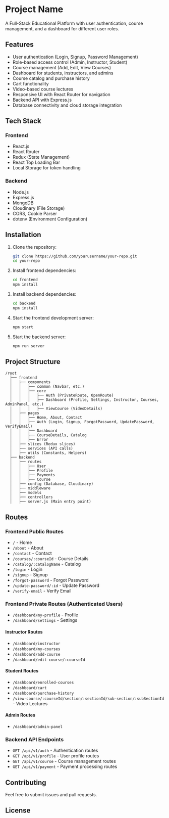# Project Name

A Full-Stack Educational Platform with user authentication, course management, and a dashboard for different user roles.

## Features
- User authentication (Login, Signup, Password Management)
- Role-based access control (Admin, Instructor, Student)
- Course management (Add, Edit, View Courses)
- Dashboard for students, instructors, and admins
- Course catalog and purchase history
- Cart functionality
- Video-based course lectures
- Responsive UI with React Router for navigation
- Backend API with Express.js
- Database connectivity and cloud storage integration

## Tech Stack
### Frontend
- React.js
- React Router
- Redux (State Management)
- React Top Loading Bar
- Local Storage for token handling

### Backend
- Node.js
- Express.js
- MongoDB
- Cloudinary (File Storage)
- CORS, Cookie Parser
- dotenv (Environment Configuration)

## Installation

1. Clone the repository:
   ```sh
   git clone https://github.com/yourusername/your-repo.git
   cd your-repo
   ```

2. Install frontend dependencies:
   ```sh
   cd frontend
   npm install
   ```

3. Install backend dependencies:
   ```sh
   cd backend
   npm install
   ```

4. Start the frontend development server:
   ```sh
   npm start
   ```

5. Start the backend server:
   ```sh
   npm run server
   ```

## Project Structure
```
/root
  ├── frontend
  │   ├── components
  │   │   ├── common (Navbar, etc.)
  │   │   ├── core
  │   │   │   ├── Auth (PrivateRoute, OpenRoute)
  │   │   │   ├── Dashboard (Profile, Settings, Instructor, Courses, AdminPanel, etc.)
  │   │   │   ├── ViewCourse (VideoDetails)
  │   ├── pages
  │   │   ├── Home, About, Contact
  │   │   ├── Auth (Login, Signup, ForgotPassword, UpdatePassword, VerifyEmail)
  │   │   ├── Dashboard
  │   │   ├── CourseDetails, Catalog
  │   │   ├── Error
  │   ├── slices (Redux slices)
  │   ├── services (API calls)
  │   ├── utils (Constants, Helpers)
  ├── backend
  │   ├── routes
  │   │   ├── User
  │   │   ├── Profile
  │   │   ├── Payments
  │   │   ├── Course
  │   ├── config (Database, Cloudinary)
  │   ├── middleware
  │   ├── models
  │   ├── controllers
  │   ├── server.js (Main entry point)
```

## Routes
### Frontend Public Routes
- `/` - Home
- `/about` - About
- `/contact` - Contact
- `/courses/:courseId` - Course Details
- `/catalog/:catalogName` - Catalog
- `/login` - Login
- `/signup` - Signup
- `/forgot-password` - Forgot Password
- `/update-password/:id` - Update Password
- `/verify-email` - Verify Email

### Frontend Private Routes (Authenticated Users)
- `/dashboard/my-profile` - Profile
- `/dashboard/settings` - Settings

#### Instructor Routes
- `/dashboard/instructor`
- `/dashboard/my-courses`
- `/dashboard/add-course`
- `/dashboard/edit-course/:courseId`

#### Student Routes
- `/dashboard/enrolled-courses`
- `/dashboard/cart`
- `/dashboard/purchase-history`
- `/view-course/:courseId/section/:sectionId/sub-section/:subSectionId` - Video Lectures

#### Admin Routes
- `/dashboard/admin-panel`

### Backend API Endpoints
- `GET /api/v1/auth` - Authentication routes
- `GET /api/v1/profile` - User profile routes
- `GET /api/v1/course` - Course management routes
- `GET /api/v1/payment` - Payment processing routes

## Contributing
Feel free to submit issues and pull requests.

## License

